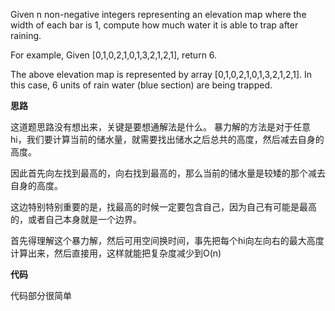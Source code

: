 Given n non-negative integers representing an elevation map where the width of each bar is 1, compute how much water it is able to trap after raining. 

For example, 
Given [0,1,0,2,1,0,1,3,2,1,2,1], return 6.

The above elevation map is represented by array [0,1,0,2,1,0,1,3,2,1,2,1]. In this case, 6 units of rain water (blue section) are being trapped.

**思路**

这道题思路没有想出来，关键是要想通解法是什么。
暴力解的方法是对于任意hi，我们要计算当前的储水量，就需要找出储水之后总共的高度，然后减去自身的高度。

因此首先向左找到最高的，向右找到最高的，那么当前的储水量是较矮的那个减去自身的高度。

这边特别特别重要的是，找最高的时候一定要包含自己，因为自己有可能是最高的，或者自己本身就是一个边界。

首先得理解这个暴力解，然后可用空间换时间，事先把每个hi向左向右的最大高度计算出来，然后直接用，这样就能把复杂度减少到O(n)

**代码**

代码部分很简单
